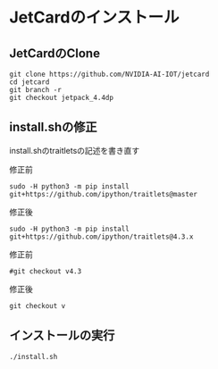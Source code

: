 # JetCardのインストール


## JetCardのClone

```
git clone https://github.com/NVIDIA-AI-IOT/jetcard
cd jetcard
git branch -r
git checkout jetpack_4.4dp
```

## install.shの修正

install.shのtraitletsの記述を書き直す


修正前
```
sudo -H python3 -m pip install git+https://github.com/ipython/traitlets@master
```

修正後
```
sudo -H python3 -m pip install git+https://github.com/ipython/traitlets@4.3.x
```

修正前
```
#git checkout v4.3
```

修正後
```
git checkout v
```

## インストールの実行

```
./install.sh 
```